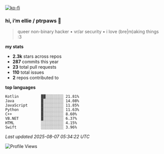 [![ko-fi](https://ko-fi.com/img/githubbutton_sm.svg)](https://ko-fi.com/R6R1657BK)

### hi, i’m ellie / ptrpaws 🌸

> queer non-binary hacker • vr/ar security • i love (bre|m)aking things :3

**my stats**
- **2.3k** stars across repos
- **287** commits this year
- **23** total pull requests
- **110** total issues
- **2** repos contributed to

**top languages**
```
Kotlin          ▓▓░░░░░░░░ 21.81%
Java            ▓░░░░░░░░░ 14.08%
JavaScript      ▓░░░░░░░░░ 11.85%
Python          ▓░░░░░░░░░ 11.63%
C++             ▓░░░░░░░░░ 8.60%
VB.NET          ▓░░░░░░░░░ 6.37%
HTML            ░░░░░░░░░░ 4.15%
Swift           ░░░░░░░░░░ 3.96%
```

_Last updated 2025-08-07 05:34:22 UTC_

![Profile Views](https://komarev.com/ghpvc/?username=ptrpaws&color=grey)